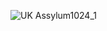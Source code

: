 
![UK Assylum1024_1](https://user-images.githubusercontent.com/22597020/179800196-3c3fc21f-83b8-4a15-8a8c-99a7fae8050d.jpg)
